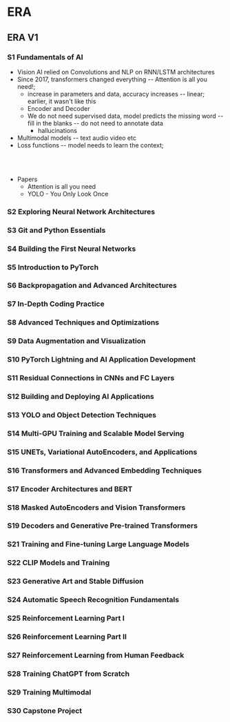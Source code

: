 # ERA 

## ERA V1

### S1 Fundamentals of AI

- Vision AI relied on Convolutions and NLP on RNN/LSTM architectures
- Since 2017, transformers changed everything -- Attention is all you need!; 
  - increase in parameters and data, accuracy increases -- linear; earlier, it wasn't like this
  - Encoder and Decoder
  - We do not need supervised data, model predicts the missing word -- fill in the blanks -- do not need to annotate data
    - hallucinations
- Multimodal models -- text audio video etc
- Loss functions -- model needs to learn the context;



<br/><br/>

- Papers
  - Attention is all you need
  - YOLO - You Only Look Once


### S2 Exploring Neural Network Architectures


### S3 Git and Python Essentials


### S4 Building the First Neural Networks



### S5 Introduction to PyTorch


### S6 Backpropagation and Advanced Architectures


### S7 In-Depth Coding Practice


### S8 Advanced Techniques and Optimizations


### S9 Data Augmentation and Visualization


### S10 PyTorch Lightning and AI Application Development


### S11 Residual Connections in CNNs and FC Layers


### S12 Building and Deploying AI Applications


### S13 YOLO and Object Detection Techniques


### S14 Multi-GPU Training and Scalable Model Serving


### S15 UNETs, Variational AutoEncoders, and Applications


### S16 Transformers and Advanced Embedding Techniques


### S17 Encoder Architectures and BERT


### S18 Masked AutoEncoders and Vision Transformers


### S19 Decoders and Generative Pre-trained Transformers



### S21 Training and Fine-tuning Large Language Models


### S22 CLIP Models and Training


### S23 Generative Art and Stable Diffusion



### S24 Automatic Speech Recognition Fundamentals


### S25 Reinforcement Learning Part I


### S26 Reinforcement Learning Part II


### S27 Reinforcement Learning from Human Feedback


### S28 Training ChatGPT from Scratch


### S29 Training Multimodal


### S30 Capstone Project